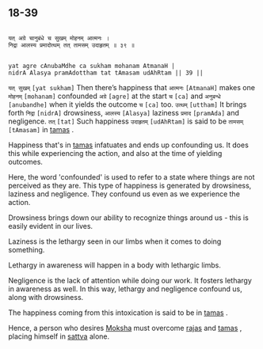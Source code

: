 ## 18-39


```shloka-sa

यत् अग्रे चानुबंधे च सुखम् मोहनम् आत्मनः ।
निद्रा आलस्य प्रमादोत्थम् तत् तामसम् उदाहृतम् ॥ ३९ ॥

```
```shloka-sa-hk

yat agre cAnubaMdhe ca sukham mohanam AtmanaH |
nidrA Alasya pramAdottham tat tAmasam udAhRtam || 39 ||

```
`यत् सुखम्` `[yat sukham]` Then there’s happiness that `आत्मनः` `[AtmanaH]` makes one `मोहनम्` `[mohanam]` confounded `अग्रे` `[agre]` at the start `च` `[ca]` and `अनुबन्धे` `[anubandhe]` when it yields the outcome `च` `[ca]` too. `उत्थम्` `[uttham]` It brings forth `निद्रा` `[nidrA]` drowsiness, `आलस्य` `[Alasya]` laziness `प्रमाद` `[pramAda]` and negligence. `तत्` `[tat]` Such happiness `उदाहृतम्` `[udAhRtam]` is said to be `तामसम्` `[tAmasam]` in 
[tamas](tamas)
.

Happiness that's in 
[tamas](tamas)
 infatuates and ends up confounding us. It does this while experiencing the action, and also at the time of yielding outcomes. 

Here, the word 'confounded' is used to refer to a state where things are not perceived as they are. This type of happiness is generated by drowsiness, laziness and negligence. They confound us even as we experience the action. 

Drowsiness brings down our ability to recognize things around us - this is easily evident in our lives. 

Laziness is the lethargy seen in our limbs when it comes to doing something. 

Lethargy in awareness will happen in a body with lethargic limbs. 

Negligence is the lack of attention while doing our work. It fosters lethargy in awareness as well. In this way, lethargy and negligence confound us, along with drowsiness. 

The happiness coming from this intoxication is said to be in 
[tamas](tamas)
.

Hence, a person who desires 
[Moksha](Moksha)
 must overcome 
[rajas](rajas)
 and 
[tamas](tamas)
, placing himself in 
[sattva](sattva)
 alone.


